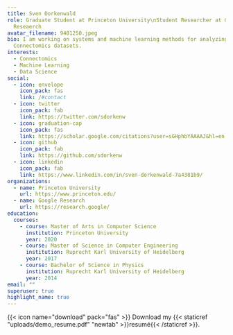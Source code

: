 ```yaml
---
title: Sven Dorkenwald
role: Graduate Student at Princeton University\nStudent Researcher at Google
  Reseaerch
avatar_filename: 9481250.jpeg
bio: I am working on systems and machine learning methods for analyzing
  Connectomics datasets.
interests:
  - Connectomics
  - Machine Learning
  - Data Science
social:
  - icon: envelope
    icon_pack: fas
    link: /#contact
  - icon: twitter
    icon_pack: fab
    link: https://twitter.com/sdorkenw
  - icon: graduation-cap
    icon_pack: fas
    link: https://scholar.google.com/citations?user=sGHphbYAAAAJ&hl=en
  - icon: github
    icon_pack: fab
    link: https://github.com/sdorkenw
  - icon: linkedin
    icon_pack: fab
    link: https://www.linkedin.com/in/sven-dorkenwald-7a4381b9/
organizations:
  - name: Princeton University
    url: https://www.princeton.edu/
  - name: Google Research
    url: https://research.google/
education:
  courses:
    - course: Master of Arts in Computer Science
      institution: Princeton University
      year: 2020
    - course: Master of Science in Computer Engineering
      institution: Ruprecht Karl University of Heidelberg
      year: 2017
    - course: Bachelor of Science in Physics
      institution: Ruprecht Karl University of Heidelberg
      year: 2014
email: ""
superuser: true
highlight_name: true
---
```

{{< icon name="download" pack="fas" >}} Download my {{< staticref "uploads/demo_resume.pdf" "newtab" >}}resumé{{< /staticref >}}.